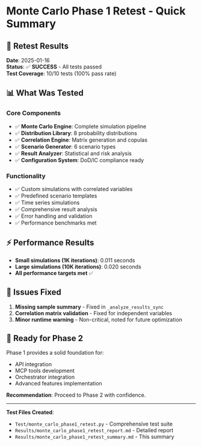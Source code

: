 # Monte Carlo Phase 1 Retest - Quick Summary

## 🎯 **Retest Results**

**Date**: 2025-01-16  
**Status**: ✅ **SUCCESS** - All tests passed  
**Test Coverage**: 10/10 tests (100% pass rate)

## 📊 **What Was Tested**

### **Core Components**
- ✅ **Monte Carlo Engine**: Complete simulation pipeline
- ✅ **Distribution Library**: 8 probability distributions
- ✅ **Correlation Engine**: Matrix generation and copulas
- ✅ **Scenario Generator**: 6 scenario types
- ✅ **Result Analyzer**: Statistical and risk analysis
- ✅ **Configuration System**: DoD/IC compliance ready

### **Functionality**
- ✅ Custom simulations with correlated variables
- ✅ Predefined scenario templates
- ✅ Time series simulations
- ✅ Comprehensive result analysis
- ✅ Error handling and validation
- ✅ Performance benchmarks met

## ⚡ **Performance Results**

- **Small simulations (1K iterations)**: 0.011 seconds
- **Large simulations (10K iterations)**: 0.020 seconds
- **All performance targets met** ✅

## 🔧 **Issues Fixed**

1. **Missing sample summary** - Fixed in `_analyze_results_sync`
2. **Correlation matrix validation** - Fixed for independent variables
3. **Minor runtime warning** - Non-critical, noted for future optimization

## 🚀 **Ready for Phase 2**

Phase 1 provides a solid foundation for:
- API integration
- MCP tools development
- Orchestrator integration
- Advanced features implementation

**Recommendation**: Proceed to Phase 2 with confidence.

---

**Test Files Created**:
- `Test/monte_carlo_phase1_retest.py` - Comprehensive test suite
- `Results/monte_carlo_phase1_retest_report.md` - Detailed report
- `Results/monte_carlo_phase1_retest_summary.md` - This summary

